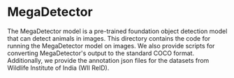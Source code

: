 # MegaDetector
 
The MegaDetector model is a pre-trained foundation object detection model that can detect animals in images. This directory contains the code for running the MegaDetector model on images. We also provide scripts for converting MegaDetector's output to the standard COCO format. Additionally, we provide the annotation json files for the datasets from Wildlife Institute of India (WII ReID).
